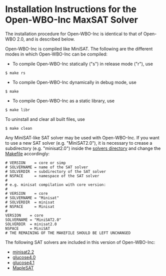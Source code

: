 # Installation Instructions for the Open-WBO-Inc MaxSAT Solver
The installation procedure for Open-WBO-Inc is identical to that of Open-WBO 2.0, and is described below.

Open-WBO-Inc is compiled like MiniSAT. The following are the different modes in which Open-WBO-Inc can be compiled:
* To compile Open-WBO-Inc statically ("s") in release mode ("r"), use
```
$ make rs
```
* To compile Open-WBO-Inc dynamically in debug mode, use
```
$ make
```
* To compile Open-WBO-Inc as a static library, use
```
$ make libr
```

To uninstall and clear all built files, use
```
$ make clean
```

Any MiniSAT-like SAT solver may be used with Open-WBO-Inc.
If you want to use a new SAT solver (e.g. "MiniSAT2.0"), it is necessary to 
crease a subdirectory (e.g. "minisat2.0") inside the [solvers directory](solvers/) and 
change the [Makefile](Makefile) accordingly:

```
# VERSION    = core or simp
# SOLVERNAME = name of the SAT solver
# SOLVERDIR  = subdirectory of the SAT solver
# NSPACE     = namespace of the SAT solver
#
# e.g. minisat compilation with core version:
#
# VERSION    = core
# SOLVERNAME = "Minisat"
# SOLVERDIR  = minisat
# NSPACE     = Minisat
#
VERSION    = core
SOLVERNAME = "MiniSAT2.0"
SOLVERDIR  = minisat2.0
NSPACE     = MiniSAT
# THE REMAINING OF THE MAKEFILE SHOULD BE LEFT UNCHANGED
```

The following SAT solvers are included in this version of Open-WBO-Inc: 
* [minisat2.2](solvers/minisat2.2) 
* [glucose4.0](solvers/glucose4.0)
* [glucose4.1](solvers/glucose4.1)
* [MapleSAT](solvers/MapleCOMSPS_LRB)


